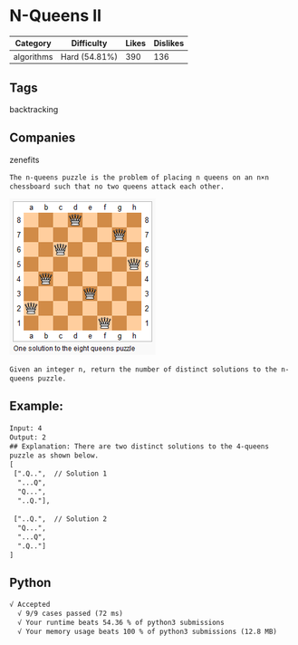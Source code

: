 # N-Queens II
|Category|Difficulty|Likes|Dislikes|
|-|-|-|-|
|algorithms|Hard (54.81%)|390|136|
## Tags
backtracking

## Companies
zenefits
```
The n-queens puzzle is the problem of placing n queens on an n×n chessboard such that no two queens attack each other.
```
![avatar](8-queens.png)
```
Given an integer n, return the number of distinct solutions to the n-queens puzzle.
```
## Example:
```
Input: 4
Output: 2
## Explanation: There are two distinct solutions to the 4-queens puzzle as shown below.
[
 [".Q..",  // Solution 1
  "...Q",
  "Q...",
  "..Q."],

 ["..Q.",  // Solution 2
  "Q...",
  "...Q",
  ".Q.."]
]
```

## Python
```
√ Accepted
  √ 9/9 cases passed (72 ms)
  √ Your runtime beats 54.36 % of python3 submissions
  √ Your memory usage beats 100 % of python3 submissions (12.8 MB)
```